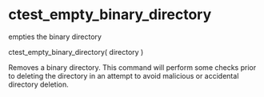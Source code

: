   

# ctest_empty_binary_directory  
empties the binary directory  

ctest_empty_binary_directory( directory )

  

Removes a binary directory.  This command will perform some checks
prior to deleting the directory in an attempt to avoid malicious or
accidental directory deletion.  

